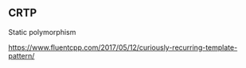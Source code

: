 ## CRTP 
Static polymorphism

https://www.fluentcpp.com/2017/05/12/curiously-recurring-template-pattern/